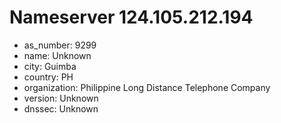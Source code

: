 # Nameserver 124.105.212.194

* as_number: 9299
* name: Unknown
* city: Guimba
* country: PH
* organization: Philippine Long Distance Telephone Company
* version: Unknown
* dnssec: Unknown
